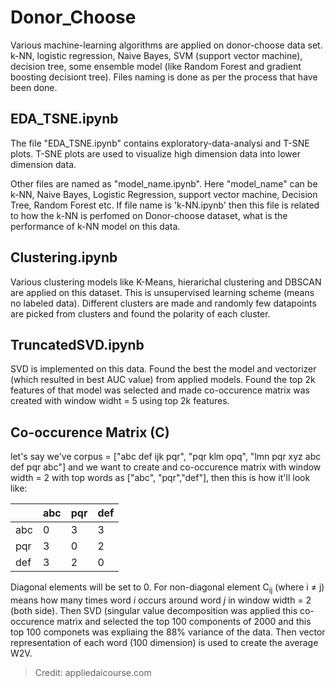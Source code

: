 # Donor_Choose
Various machine-learning algorithms are applied on donor-choose data set. k-NN, logistic regression, Naive Bayes, SVM (support vector machine), decision tree, some ensemble model (like Random Forest and gradient boosting decisiont tree). Files naming is done as per the process that have been done.

## EDA_TSNE.ipynb
The file "EDA_TSNE.ipynb" contains exploratory-data-analysi and T-SNE plots. T-SNE plots are used to visualize high dimension data into lower dimension data. 

Other files are named as "model_name.ipynb". Here "model_name" can be k-NN, Naive Bayes, Logistic Regression, support vector machine, Decision Tree, Random Forest etc. If file name is 'k-NN.ipynb' then this file is related to how the k-NN is perfomed on Donor-choose dataset, what is the performance of k-NN model on this data. 

## Clustering.ipynb
Various clustering models like K-Means, hierarichal clustering and DBSCAN are applied on this dataset. This is unsupervised learning scheme (means no labeled data). Different clusters are made and randomly few datapoints are picked from clusters and found the polarity of each cluster.

## TruncatedSVD.ipynb
SVD is implemented on this data. Found the best the model and vectorizer (which resulted in best AUC value) from applied models. Found the top 2k features of that model was selected and made co-occurence matrix was created with window widht = 5 using top 2k features.

## Co-occurence Matrix (C)
let's say we've corpus = ["abc def ijk pqr", "pqr klm opq", "lmn pqr xyz abc def pqr abc"] and we want to create and co-occurence matrix with window width = 2 with top words as ["abc", "pqr","def"], then this is how it'll look like:

|   |abc|pqr|def|  
|---|---|---|---|
|abc| 0 | 3 | 3 |
|pqr| 3 | 0 | 2 |
|def| 3 | 2 | 0 |

Diagonal elements will be set to 0. For non-diagonal element C<sub>ij</sub> (where i ≠ j) means how many times word *i* occurs around word *j* in window width = 2 (both side).
Then SVD (singular value decomposition was applied this co-occurence matrix and selected the top 100 components of 2000 and this top 100 componets was expliaing the 88% variance of the data. Then vector representation of each word (100 dimension) is used to create the average W2V.

> Credit: appliedaicourse.com
